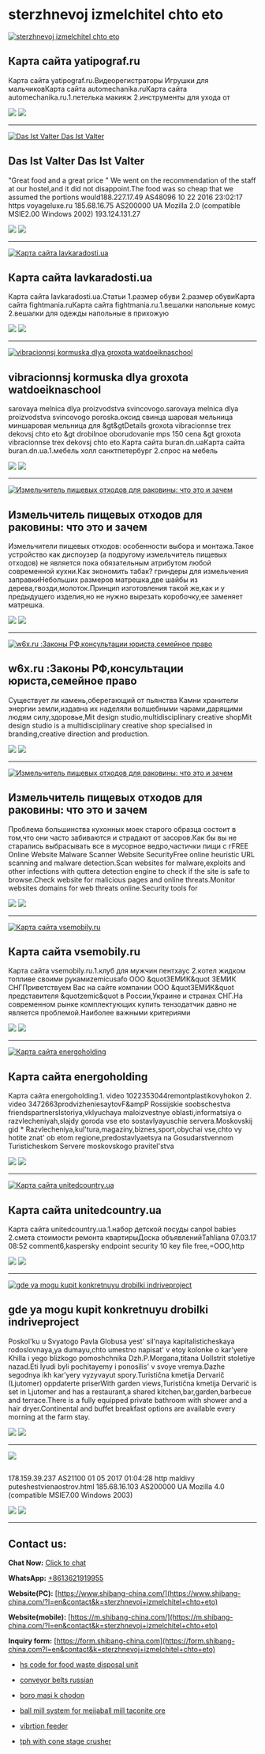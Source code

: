 # sterzhnevoj izmelchitel chto eto

<a href="https://swt.shibang-china.com/?l=en&img&k=sterzhnevoj+izmelchitel+chto+eto" target="_blank">![sterzhnevoj izmelchitel chto eto](http://static.shibang-china.com/all-800x300/642.jpg)</a>

## Карта сайта yatipograf.ru
Карта сайта yatipograf.ru.Видеорегистраторы Игрушки для мальчиковКарта сайта automechanika.ruКарта сайта automechanika.ru.1.петелька макияж 2.инструменты для ухода от


<a href="https://whatsapp.shibangsoft.com/WhatsApp.php" target="_blank" title="WhatsApp">![](http://static.shibang-china.com/icon/whatsapp.png)</a> <a href="https://swt.shibang-china.com/?l=en&icon&k=sterzhnevoj+izmelchitel+chto+eto" target="_blank">![](http://static.shibang-china.com/icon/chat-en.png)</a>

---

<a href="https://swt.shibang-china.com/?l=en&img&k=sterzhnevoj+izmelchitel+chto+eto" target="_blank">![Das Ist Valter Das Ist Valter](http://static.shibang-china.com/all-800x300/225.jpg)</a>

## Das Ist Valter Das Ist Valter
"Great food and a great price " We went on the recommendation of the staff at our hostel,and it did not disappoint.The food was so cheap that we assumed the portions would188.227.17.49 AS48096 10 22 2016 23:02:17 https voyageluxe.ru 185.68.16.75 AS200000 UA Mozilla 2.0 (compatible MSIE2.00 Windows 2002) 193.124.131.27


<a href="https://whatsapp.shibangsoft.com/WhatsApp.php" target="_blank" title="WhatsApp">![](http://static.shibang-china.com/icon/whatsapp.png)</a> <a href="https://swt.shibang-china.com/?l=en&icon&k=sterzhnevoj+izmelchitel+chto+eto" target="_blank">![](http://static.shibang-china.com/icon/chat-en.png)</a>

---

<a href="https://swt.shibang-china.com/?l=en&img&k=sterzhnevoj+izmelchitel+chto+eto" target="_blank">![Карта сайта lavkaradosti.ua](http://static.shibang-china.com/all-800x300/201.jpg)</a>

## Карта сайта lavkaradosti.ua
Карта сайта lavkaradosti.ua.Статьи 1.размер обуви 2.размер обувиКарта сайта fightmania.ruКарта сайта fightmania.ru.1.вешалки напольные комус 2.вешалки для одежды напольные в прихожую


<a href="https://whatsapp.shibangsoft.com/WhatsApp.php" target="_blank" title="WhatsApp">![](http://static.shibang-china.com/icon/whatsapp.png)</a> <a href="https://swt.shibang-china.com/?l=en&icon&k=sterzhnevoj+izmelchitel+chto+eto" target="_blank">![](http://static.shibang-china.com/icon/chat-en.png)</a>

---

<a href="https://swt.shibang-china.com/?l=en&img&k=sterzhnevoj+izmelchitel+chto+eto" target="_blank">![vibracionnsj kormuska dlya groxota watdoeiknaschool](http://static.shibang-china.com/all-800x300/990.jpg)</a>

## vibracionnsj kormuska dlya groxota watdoeiknaschool
sarovaya melnica dlya proizvodstva svincovogo.sarovaya melnica dlya proizvodstva svincovogo poroska.оксид свинца шаровая мельница миншаровая мельница для &gt&gtDetails groxota vibracionnse trex dekovsj chto eto &gt drobilnoe oborudovanie mps 150 cena &gt groxota vibracionnse trex dekovsj chto eto.Карта сайта buran.dn.uaКарта сайта buran.dn.ua.1.мебель холл санктпетербург 2.спрос на мебель


<a href="https://whatsapp.shibangsoft.com/WhatsApp.php" target="_blank" title="WhatsApp">![](http://static.shibang-china.com/icon/whatsapp.png)</a> <a href="https://swt.shibang-china.com/?l=en&icon&k=sterzhnevoj+izmelchitel+chto+eto" target="_blank">![](http://static.shibang-china.com/icon/chat-en.png)</a>

---

<a href="https://swt.shibang-china.com/?l=en&img&k=sterzhnevoj+izmelchitel+chto+eto" target="_blank">![Измельчитель пищевых отходов для раковины: что это и зачем](http://static.shibang-china.com/all-800x300/1198.jpg)</a>

## Измельчитель пищевых отходов для раковины: что это и зачем
Измельчители пищевых отходов: особенности выбора и монтажа.Такое устройство как диспоузер (а подругому измельчитель пищевых отходов) не является пока обязательным атрибутом любой современной кухни.Как экономить табак? гриндеры для измельчения заправкиНебольших размеров матрешка,две шайбы из дерева,гвозди,молоток.Принцип изготовления такой же,как и у предыдущего изделия,но не нужно вырезать коробочку,ее заменяет матрешка.


<a href="https://whatsapp.shibangsoft.com/WhatsApp.php" target="_blank" title="WhatsApp">![](http://static.shibang-china.com/icon/whatsapp.png)</a> <a href="https://swt.shibang-china.com/?l=en&icon&k=sterzhnevoj+izmelchitel+chto+eto" target="_blank">![](http://static.shibang-china.com/icon/chat-en.png)</a>

---

<a href="https://swt.shibang-china.com/?l=en&img&k=sterzhnevoj+izmelchitel+chto+eto" target="_blank">![w6x.ru :Законы РФ,консультации юриста,семейное право](http://static.shibang-china.com/all-800x300/1069.jpg)</a>

## w6x.ru :Законы РФ,консультации юриста,семейное право
Существует ли камень,оберегающий от пьянства Камни хранители энергии земли,издавна их наделяли волшебными чарами,дарящими людям силу,здоровье,Mit design studio,multidisciplinary creative shopMit design studio is a multidisciplinary creative shop specialised in branding,creative direction and production.


<a href="https://whatsapp.shibangsoft.com/WhatsApp.php" target="_blank" title="WhatsApp">![](http://static.shibang-china.com/icon/whatsapp.png)</a> <a href="https://swt.shibang-china.com/?l=en&icon&k=sterzhnevoj+izmelchitel+chto+eto" target="_blank">![](http://static.shibang-china.com/icon/chat-en.png)</a>

---

<a href="https://swt.shibang-china.com/?l=en&img&k=sterzhnevoj+izmelchitel+chto+eto" target="_blank">![Измельчитель пищевых отходов для раковины: что это и зачем](http://static.shibang-china.com/all-800x300/1320.jpg)</a>

## Измельчитель пищевых отходов для раковины: что это и зачем
Проблема большинства кухонных моек старого образца состоит в том,что они часто забиваются и страдают от засоров.Как бы вы не старались выбрасывать все в мусорное ведро,частички пищи с гFREE Online Website Malware Scanner Website SecurityFree online heuristic URL scanning and malware detection.Scan websites for malware,exploits and other infections with quttera detection engine to check if the site is safe to browse.Check website for malicious pages and online threats.Monitor websites domains for web threats online.Security tools for


<a href="https://whatsapp.shibangsoft.com/WhatsApp.php" target="_blank" title="WhatsApp">![](http://static.shibang-china.com/icon/whatsapp.png)</a> <a href="https://swt.shibang-china.com/?l=en&icon&k=sterzhnevoj+izmelchitel+chto+eto" target="_blank">![](http://static.shibang-china.com/icon/chat-en.png)</a>

---

<a href="https://swt.shibang-china.com/?l=en&img&k=sterzhnevoj+izmelchitel+chto+eto" target="_blank">![Карта сайта vsemobily.ru](http://static.shibang-china.com/all-800x300/1233.jpg)</a>

## Карта сайта vsemobily.ru
Карта сайта vsemobily.ru.1.клуб для мужчин пентхаус 2.котел жидком топливе своими рукамиzemicusafo ООО &quotЗЕМИК&quot ЗЕМИК СНГПриветствуем Вас на сайте компании ООО &quotЗЕМИК&quot представителя &quotzemic&quot в России,Украине и странах СНГ.На современном рынке комплектующих купить тензодатчик давно не является проблемой.Наиболее важными критериями


<a href="https://whatsapp.shibangsoft.com/WhatsApp.php" target="_blank" title="WhatsApp">![](http://static.shibang-china.com/icon/whatsapp.png)</a> <a href="https://swt.shibang-china.com/?l=en&icon&k=sterzhnevoj+izmelchitel+chto+eto" target="_blank">![](http://static.shibang-china.com/icon/chat-en.png)</a>

---

<a href="https://swt.shibang-china.com/?l=en&img&k=sterzhnevoj+izmelchitel+chto+eto" target="_blank">![Карта сайта energoholding](http://static.shibang-china.com/all-800x300/645.jpg)</a>

## Карта сайта energoholding
Карта сайта energoholding.1. video 1022353044remontplastikovyhokon 2. video 3472663prodvizheniesaytovF&ampP Rossijskie soobschestva friendspartnersIstoriya,vklyuchaya maloizvestnye oblasti,informatsiya o razvlecheniyah,slajdy goroda vse eto sostavlyayuschie servera.Moskovskij gid * Razvlecheniya,kul'tura,magaziny,biznes,sport,obychai vse,chto vy hotite znat' ob etom regione,predostavlyaetsya na Gosudarstvennom Turisticheskom Servere moskovskogo pravitel'stva


<a href="https://whatsapp.shibangsoft.com/WhatsApp.php" target="_blank" title="WhatsApp">![](http://static.shibang-china.com/icon/whatsapp.png)</a> <a href="https://swt.shibang-china.com/?l=en&icon&k=sterzhnevoj+izmelchitel+chto+eto" target="_blank">![](http://static.shibang-china.com/icon/chat-en.png)</a>

---

<a href="https://swt.shibang-china.com/?l=en&img&k=sterzhnevoj+izmelchitel+chto+eto" target="_blank">![Карта сайта unitedcountry.ua](http://static.shibang-china.com/all-800x300/327.jpg)</a>

## Карта сайта unitedcountry.ua
Карта сайта unitedcountry.ua.1.набор детской посуды canpol babies 2.смета стоимости ремонта квартирыДоска объявленийTahliana 07.03.17 08:52 comment6,kaspersky endpoint security 10 key file free,=OOO,http


<a href="https://whatsapp.shibangsoft.com/WhatsApp.php" target="_blank" title="WhatsApp">![](http://static.shibang-china.com/icon/whatsapp.png)</a> <a href="https://swt.shibang-china.com/?l=en&icon&k=sterzhnevoj+izmelchitel+chto+eto" target="_blank">![](http://static.shibang-china.com/icon/chat-en.png)</a>

---

<a href="https://swt.shibang-china.com/?l=en&img&k=sterzhnevoj+izmelchitel+chto+eto" target="_blank">![gde ya mogu kupit konkretnuyu drobilki indriveproject](http://static.shibang-china.com/all-800x300/1077.jpg)</a>

## gde ya mogu kupit konkretnuyu drobilki indriveproject
Poskol'ku u Svyatogo Pavla Globusa yest' sil'naya kapitalisticheskaya rodoslovnaya,ya dumayu,chto umestno napisat' v etoy kolonke o kar'yere Khilla i yego blizkogo pomoshchnika Dzh.P.Morgana,titana Uollstrit stoletiye nazad.Eti lyudi byli pochitayemy i ponosilis' v svoye vremya.Dazhe segodnya ikh kar'yery vyzyvayut spory.Turistična kmetija Dervarič (Ljutomer) oppdaterte priserWith garden views,Turistična kmetija Dervarič is set in Ljutomer and has a restaurant,a shared kitchen,bar,garden,barbecue and terrace.There is a fully equipped private bathroom with shower and a hair dryer.Continental and buffet breakfast options are available every morning at the farm stay.


<a href="https://whatsapp.shibangsoft.com/WhatsApp.php" target="_blank" title="WhatsApp">![](http://static.shibang-china.com/icon/whatsapp.png)</a> <a href="https://swt.shibang-china.com/?l=en&icon&k=sterzhnevoj+izmelchitel+chto+eto" target="_blank">![](http://static.shibang-china.com/icon/chat-en.png)</a>

---

<a href="https://swt.shibang-china.com/?l=en&img&k=sterzhnevoj+izmelchitel+chto+eto" target="_blank">![](http://static.shibang-china.com/all-800x300/105.jpg)</a>

## 
178.159.39.237 AS21100 01 05 2017 01:04:28 http maldivy puteshestvienaostrov.html 185.68.16.103 AS200000 UA Mozilla 4.0 (compatible MSIE7.00 Windows 2003)

<a href="https://whatsapp.shibangsoft.com/WhatsApp.php" target="_blank" title="WhatsApp">![](http://static.shibang-china.com/icon/whatsapp.png)</a> <a href="https://swt.shibang-china.com/?l=en&icon&k=sterzhnevoj+izmelchitel+chto+eto" target="_blank">![](http://static.shibang-china.com/icon/chat-en.png)</a>

---
## Contact us:

**Chat Now:** [Click to chat](https://swt.shibang-china.com?l=en&contact&k=sterzhnevoj+izmelchitel+chto+eto)

**WhatsApp:**  [+8613621919955](https://whatsapp.shibangsoft.com/WhatsApp.php)

**Website(PC):** [https://www.shibang-china.com/](https://www.shibang-china.com/?l=en&contact&k=sterzhnevoj+izmelchitel+chto+eto)

**Website(mobile):** [https://m.shibang-china.com/](https://m.shibang-china.com/?l=en&contact&k=sterzhnevoj+izmelchitel+chto+eto)

**Inquiry form:** [https://form.shibang-china.com](https://form.shibang-china.com?l=en&contact&k=sterzhnevoj+izmelchitel+chto+eto)

* [hs code for food waste disposal unit](../117/hs%20code%20for%20food%20waste%20disposal%20unit.md)

* [conveyor belts russian](../113/conveyor%20belts%20russian.md)

* [boro masi k chodon](../116/boro%20masi%20k%20chodon.md)

* [ball mill system for meijaball mill taconite ore](../112/ball%20mill%20system%20for%20meijaball%20mill%20taconite%20ore.md)

* [vibrtion feeder](../122/vibrtion%20feeder.md)

* [tph with cone stage crusher](../111/tph%20with%20cone%20stage%20crusher.md)